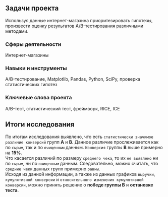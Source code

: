 ## Задачи проекта
Используя данные интернет-магазина приоритезировать гипотезы, произвести оценку результатов A/B-тестирования различными методами.

### Сферы деятельности
Интернет-магазины

### Навыки и инструменты
A/B-тестирование, Matplotlib, Pandas, Python, SciPy, проверка статистических гипотез

### Ключевые слова проекта
A/B-тест, статистический тест, фреймворк, RICE, ICE

## Итоги исследования
По итогам исследования выявлено, что есть `статистически значимое различие конверсий` групп **A** и **B**. Данное различие прослеживается как по `сырым`, так и по `очищенным` данным. `Конверсия` группы **B** выше примерно на **15%**.\
Что касается различий по размеру `среднего чека`, то их `не выявлено` ни по `сырым`, ни по `очищенным` данным. Следовательно, можно считать, что `средние чеки` данных групп примерно `равны`.\
Исходя из данной информации, а также из данных графиков `выручки`, `кумулятивной конверсии` и `относительного изменения кумулятивной конверсии`, можно принять решение о **победе группы B** и **остановке теста**.
